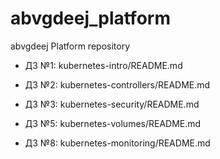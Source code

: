 # abvgdeej_platform
abvgdeej Platform repository

 -  ДЗ №1: kubernetes-intro/README.md
 -  ДЗ №2: kubernetes-controllers/README.md
 -  ДЗ №3: kubernetes-security/README.md
 
 -  ДЗ №5: kubernetes-volumes/README.md


 -  ДЗ №8: kubernetes-monitoring/README.md